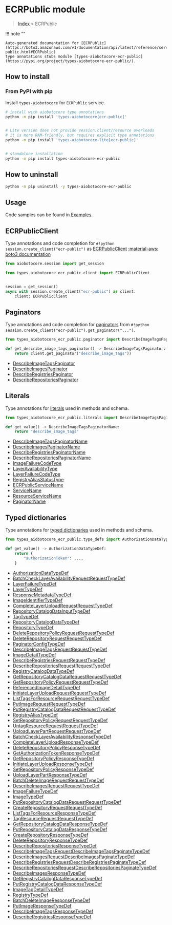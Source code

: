 # ECRPublic module

> [Index](../README.md) > ECRPublic


!!! note ""

    Auto-generated documentation for [ECRPublic](https://boto3.amazonaws.com/v1/documentation/api/latest/reference/services/ecr-public.html#ECRPublic)
    type annotations stubs module [types-aiobotocore-ecr-public](https://pypi.org/project/types-aiobotocore-ecr-public/).

## How to install



### From PyPI with pip

Install `types-aiobotocore` for `ECRPublic` service.

```bash
# install with aiobotocore type annotations
python -m pip install 'types-aiobotocore[ecr-public]'


# Lite version does not provide session.client/resource overloads
# it is more RAM-friendly, but requires explicit type annotations
python -m pip install 'types-aiobotocore-lite[ecr-public]'


# standalone installation
python -m pip install types-aiobotocore-ecr-public
```



## How to uninstall

```bash
python -m pip uninstall -y types-aiobotocore-ecr-public
```

## Usage

Code samples can be found in [Examples](./usage.md).

## ECRPublicClient

Type annotations and code completion for  `#!python session.create_client("ecr-public")` as [ECRPublicClient](./client.md)
[:material-aws: boto3 documentation](https://boto3.amazonaws.com/v1/documentation/api/latest/reference/services/ecr-public.html#ECRPublic.Client)

```python title="Usage example"
from aiobotocore.session import get_session

from types_aiobotocore_ecr_public.client import ECRPublicClient


session = get_session()
async with session.create_client("ecr-public") as client:
    client: ECRPublicClient
```


## Paginators

Type annotations and code completion for
[paginators](./paginators.md)
from `#!python session.create_client("ecr-public").get_paginator("...")`.

```python title="Usage example"
from types_aiobotocore_ecr_public.paginator import DescribeImageTagsPaginator

def get_describe_image_tags_paginator() -> DescribeImageTagsPaginator:
    return client.get_paginator("describe_image_tags"))
```

- [DescribeImageTagsPaginator](./paginators.md#describeimagetagspaginator)
- [DescribeImagesPaginator](./paginators.md#describeimagespaginator)
- [DescribeRegistriesPaginator](./paginators.md#describeregistriespaginator)
- [DescribeRepositoriesPaginator](./paginators.md#describerepositoriespaginator)








## Literals

Type annotations for [literals](./literals.md) used in methods and schema.

```python title="Usage example"
from types_aiobotocore_ecr_public.literals import DescribeImageTagsPaginatorName

def get_value() -> DescribeImageTagsPaginatorName:
    return "describe_image_tags"
```

- [DescribeImageTagsPaginatorName](./literals.md#describeimagetagspaginatorname)
- [DescribeImagesPaginatorName](./literals.md#describeimagespaginatorname)
- [DescribeRegistriesPaginatorName](./literals.md#describeregistriespaginatorname)
- [DescribeRepositoriesPaginatorName](./literals.md#describerepositoriespaginatorname)
- [ImageFailureCodeType](./literals.md#imagefailurecodetype)
- [LayerAvailabilityType](./literals.md#layeravailabilitytype)
- [LayerFailureCodeType](./literals.md#layerfailurecodetype)
- [RegistryAliasStatusType](./literals.md#registryaliasstatustype)
- [ECRPublicServiceName](./literals.md#ecrpublicservicename)
- [ServiceName](./literals.md#servicename)
- [ResourceServiceName](./literals.md#resourceservicename)
- [PaginatorName](./literals.md#paginatorname)




## Typed dictionaries

Type annotations for [typed dictionaries](./type_defs.md) used in methods and schema.

```python title="Usage example"
from types_aiobotocore_ecr_public.type_defs import AuthorizationDataTypeDef

def get_value() -> AuthorizationDataTypeDef:
    return {
        "authorizationToken": ...,
    }
```

- [AuthorizationDataTypeDef](./type_defs.md#authorizationdatatypedef)
- [BatchCheckLayerAvailabilityRequestRequestTypeDef](./type_defs.md#batchchecklayeravailabilityrequestrequesttypedef)
- [LayerFailureTypeDef](./type_defs.md#layerfailuretypedef)
- [LayerTypeDef](./type_defs.md#layertypedef)
- [ResponseMetadataTypeDef](./type_defs.md#responsemetadatatypedef)
- [ImageIdentifierTypeDef](./type_defs.md#imageidentifiertypedef)
- [CompleteLayerUploadRequestRequestTypeDef](./type_defs.md#completelayeruploadrequestrequesttypedef)
- [RepositoryCatalogDataInputTypeDef](./type_defs.md#repositorycatalogdatainputtypedef)
- [TagTypeDef](./type_defs.md#tagtypedef)
- [RepositoryCatalogDataTypeDef](./type_defs.md#repositorycatalogdatatypedef)
- [RepositoryTypeDef](./type_defs.md#repositorytypedef)
- [DeleteRepositoryPolicyRequestRequestTypeDef](./type_defs.md#deleterepositorypolicyrequestrequesttypedef)
- [DeleteRepositoryRequestRequestTypeDef](./type_defs.md#deleterepositoryrequestrequesttypedef)
- [PaginatorConfigTypeDef](./type_defs.md#paginatorconfigtypedef)
- [DescribeImageTagsRequestRequestTypeDef](./type_defs.md#describeimagetagsrequestrequesttypedef)
- [ImageDetailTypeDef](./type_defs.md#imagedetailtypedef)
- [DescribeRegistriesRequestRequestTypeDef](./type_defs.md#describeregistriesrequestrequesttypedef)
- [DescribeRepositoriesRequestRequestTypeDef](./type_defs.md#describerepositoriesrequestrequesttypedef)
- [RegistryCatalogDataTypeDef](./type_defs.md#registrycatalogdatatypedef)
- [GetRepositoryCatalogDataRequestRequestTypeDef](./type_defs.md#getrepositorycatalogdatarequestrequesttypedef)
- [GetRepositoryPolicyRequestRequestTypeDef](./type_defs.md#getrepositorypolicyrequestrequesttypedef)
- [ReferencedImageDetailTypeDef](./type_defs.md#referencedimagedetailtypedef)
- [InitiateLayerUploadRequestRequestTypeDef](./type_defs.md#initiatelayeruploadrequestrequesttypedef)
- [ListTagsForResourceRequestRequestTypeDef](./type_defs.md#listtagsforresourcerequestrequesttypedef)
- [PutImageRequestRequestTypeDef](./type_defs.md#putimagerequestrequesttypedef)
- [PutRegistryCatalogDataRequestRequestTypeDef](./type_defs.md#putregistrycatalogdatarequestrequesttypedef)
- [RegistryAliasTypeDef](./type_defs.md#registryaliastypedef)
- [SetRepositoryPolicyRequestRequestTypeDef](./type_defs.md#setrepositorypolicyrequestrequesttypedef)
- [UntagResourceRequestRequestTypeDef](./type_defs.md#untagresourcerequestrequesttypedef)
- [UploadLayerPartRequestRequestTypeDef](./type_defs.md#uploadlayerpartrequestrequesttypedef)
- [BatchCheckLayerAvailabilityResponseTypeDef](./type_defs.md#batchchecklayeravailabilityresponsetypedef)
- [CompleteLayerUploadResponseTypeDef](./type_defs.md#completelayeruploadresponsetypedef)
- [DeleteRepositoryPolicyResponseTypeDef](./type_defs.md#deleterepositorypolicyresponsetypedef)
- [GetAuthorizationTokenResponseTypeDef](./type_defs.md#getauthorizationtokenresponsetypedef)
- [GetRepositoryPolicyResponseTypeDef](./type_defs.md#getrepositorypolicyresponsetypedef)
- [InitiateLayerUploadResponseTypeDef](./type_defs.md#initiatelayeruploadresponsetypedef)
- [SetRepositoryPolicyResponseTypeDef](./type_defs.md#setrepositorypolicyresponsetypedef)
- [UploadLayerPartResponseTypeDef](./type_defs.md#uploadlayerpartresponsetypedef)
- [BatchDeleteImageRequestRequestTypeDef](./type_defs.md#batchdeleteimagerequestrequesttypedef)
- [DescribeImagesRequestRequestTypeDef](./type_defs.md#describeimagesrequestrequesttypedef)
- [ImageFailureTypeDef](./type_defs.md#imagefailuretypedef)
- [ImageTypeDef](./type_defs.md#imagetypedef)
- [PutRepositoryCatalogDataRequestRequestTypeDef](./type_defs.md#putrepositorycatalogdatarequestrequesttypedef)
- [CreateRepositoryRequestRequestTypeDef](./type_defs.md#createrepositoryrequestrequesttypedef)
- [ListTagsForResourceResponseTypeDef](./type_defs.md#listtagsforresourceresponsetypedef)
- [TagResourceRequestRequestTypeDef](./type_defs.md#tagresourcerequestrequesttypedef)
- [GetRepositoryCatalogDataResponseTypeDef](./type_defs.md#getrepositorycatalogdataresponsetypedef)
- [PutRepositoryCatalogDataResponseTypeDef](./type_defs.md#putrepositorycatalogdataresponsetypedef)
- [CreateRepositoryResponseTypeDef](./type_defs.md#createrepositoryresponsetypedef)
- [DeleteRepositoryResponseTypeDef](./type_defs.md#deleterepositoryresponsetypedef)
- [DescribeRepositoriesResponseTypeDef](./type_defs.md#describerepositoriesresponsetypedef)
- [DescribeImageTagsRequestDescribeImageTagsPaginateTypeDef](./type_defs.md#describeimagetagsrequestdescribeimagetagspaginatetypedef)
- [DescribeImagesRequestDescribeImagesPaginateTypeDef](./type_defs.md#describeimagesrequestdescribeimagespaginatetypedef)
- [DescribeRegistriesRequestDescribeRegistriesPaginateTypeDef](./type_defs.md#describeregistriesrequestdescriberegistriespaginatetypedef)
- [DescribeRepositoriesRequestDescribeRepositoriesPaginateTypeDef](./type_defs.md#describerepositoriesrequestdescriberepositoriespaginatetypedef)
- [DescribeImagesResponseTypeDef](./type_defs.md#describeimagesresponsetypedef)
- [GetRegistryCatalogDataResponseTypeDef](./type_defs.md#getregistrycatalogdataresponsetypedef)
- [PutRegistryCatalogDataResponseTypeDef](./type_defs.md#putregistrycatalogdataresponsetypedef)
- [ImageTagDetailTypeDef](./type_defs.md#imagetagdetailtypedef)
- [RegistryTypeDef](./type_defs.md#registrytypedef)
- [BatchDeleteImageResponseTypeDef](./type_defs.md#batchdeleteimageresponsetypedef)
- [PutImageResponseTypeDef](./type_defs.md#putimageresponsetypedef)
- [DescribeImageTagsResponseTypeDef](./type_defs.md#describeimagetagsresponsetypedef)
- [DescribeRegistriesResponseTypeDef](./type_defs.md#describeregistriesresponsetypedef)


